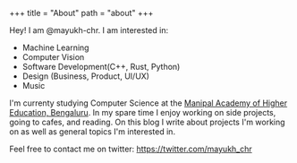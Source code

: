 +++
title = "About"
path = "about"
+++


Hey! I am @mayukh-chr. I am interested in:
- Machine Learning
- Computer Vision
- Software Development(C++, Rust, Python)
- Design (Business, Product, UI/UX)
- Music

I'm currenty studying Computer Science at the [Manipal Academy of Higher Education, Bengaluru](https://www.manipal.edu/bengaluru). In my spare time I enjoy working on side projects, going to cafes, and reading. On this blog I write about projects I'm working on as well as general topics I'm interested in.

Feel free to contact me on twitter:
    https://twitter.com/mayukh_chr